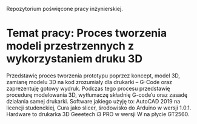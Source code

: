 Repozytorium poświęcone pracy inżynierskiej.

# Temat pracy: Proces tworzenia modeli przestrzennych z wykorzystaniem druku 3D

Przedstawię proces tworzenia prototypu poprzez koncept, model 3D, zamianę modelu 3D 
na kod zrozumiały dla drukarki – G-Code oraz zaprezentuję gotowy wydruk. Podczas tego procesu przedstawię procedurę modelowania 3D, wytłumaczę składnię G-code’u oraz zasadę działania samej drukarki. Software jakiego użyję to: AutoCAD 2019 na licencji studenckiej, Cura jako slicer, środowisko do Arduino w wersji 1.0.1. Hardware to drukarka 3D Geeetech i3 PRO w wersji W na płycie GT2560.
